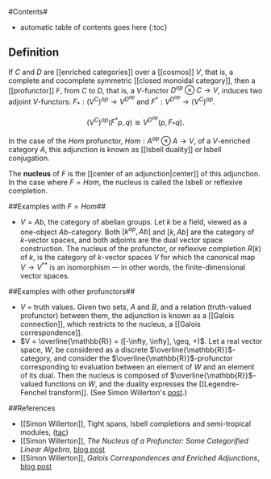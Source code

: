 #Contents#
* automatic table of contents goes here
{:toc}

## Definition ##

If $C$ and $D$ are [[enriched categories]] over a [[cosmos]] $V$, that is, a complete and cocomplete symmetric [[closed monoidal category]], then a [[profunctor]] $F$, from $C$ to $D$, that is, a $V$-functor $D^{op} \otimes C\to V$, induces two adjoint $V$-functors: $F_{\ast}: (V^C)^{op} \to V^{D^{op}}$ and $F^{\ast}: V^{D^{op}} \to (V^C)^{op}$.

$$
(V^C)^{op}(F^{\ast} p, q) \cong V^{D^{op}}(p, F_{\ast} q).
$$

In the case of the $Hom$ profunctor, $Hom: A^{op} \otimes A \to V$, of a $V$-enriched category $A$, this adjunction is known as [[Isbell duality]] or Isbell conjugation.

The **nucleus** of $F$ is the [[center of an adjunction|center]] of this adjunction. In the case where $F = Hom$, the nucleus is called the Isbell or reflexive completion.

##Examples with $F = Hom$##

* $V = Ab$, the category of abelian groups. Let $k$ be a field, viewed as a one-object $Ab$-category. Both $[k^{op},Ab]$ and $[k,Ab]$ are the category of $k$-vector spaces, and both adjoints are the dual vector space construction. The nucleus of the profunctor, or reflexive completion $R(k)$ of $k$, is the category of $k$-vector spaces $V$ for which the canonical map $V \to V^{\ast \ast}$ is an isomorphism — in other words, the finite-dimensional vector spaces.


##Examples with other profunctors##
* $V$ = truth values. Given two sets, $A$ and $B$, and a relation (truth-valued profunctor) between them, the adjunction is known as a [[Galois connection]], which restricts to the nucleus, a [[Galois correspondence]].
* $V = \overline{\mathbb{R}} = ([-\infty, \infty], \geq, +)$. Let a real vector space, $W$, be considered as a discrete $\overline{\mathbb{R}}$-category, and consider the $\overline{\mathbb{R}}$-profunctor corresponding to evaluation between an element of $W$ and an element of its dual. Then the nucleus is composed of $\overline{\mathbb{R}}$-valued functions on $W$, and the duality expresses the [[Legendre-Fenchel transform]]. (See Simon Willerton's [post](http://golem.ph.utexas.edu/category/2014/05/enrichment_and_the_legendrefen_1.html).)

##References

* [[Simon Willerton]], Tight spans, Isbell completions and semi-tropical modules, ([tac](http://www.tac.mta.ca/tac/volumes/28/22/28-22abs.html))
* [[Simon Willerton]], _The Nucleus of a Profunctor: Some Categorified Linear Algebra_, [blog post](http://golem.ph.utexas.edu/category/2013/08/the_nucleus_of_a_profunctor_so.html)
* [[Simon Willerton]], _Galois Correspondences and Enriched Adjunctions_, [blog post](http://golem.ph.utexas.edu/category/2014/02/galois_correspondences_and_enr.html)